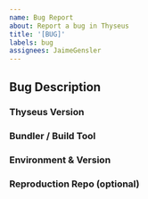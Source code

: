 ```yaml
---
name: Bug Report
about: Report a bug in Thyseus
title: '[BUG]'
labels: bug
assignees: JaimeGensler
---
```


<!-- Please provide all of the info requested below - it's not feasible to diagnose and resolve bugs without it! -->

## Bug Description

<!-- What's going wrong? -->

### Thyseus Version

<!-- e.g. 0.14.0 -->

### Bundler / Build Tool

<!-- Vite, Webpack, Bun, ... -->

### Environment & Version

<!-- e.g. browser, node -->

### Reproduction Repo (optional)
